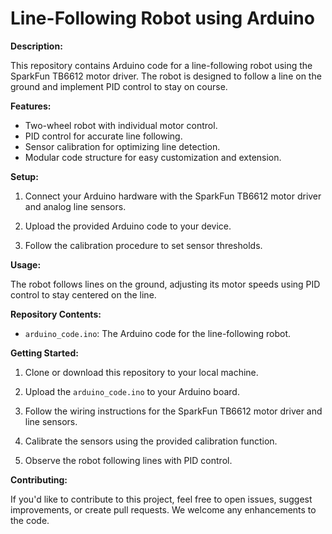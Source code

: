 # Line-Following Robot using Arduino

**Description:**

This repository contains Arduino code for a line-following robot using the SparkFun TB6612 motor driver. The robot is designed to follow a line on the ground and implement PID control to stay on course.

**Features:**

- Two-wheel robot with individual motor control.
- PID control for accurate line following.
- Sensor calibration for optimizing line detection.
- Modular code structure for easy customization and extension.

**Setup:**

1. Connect your Arduino hardware with the SparkFun TB6612 motor driver and analog line sensors.

2. Upload the provided Arduino code to your device.

3. Follow the calibration procedure to set sensor thresholds.

**Usage:**

The robot follows lines on the ground, adjusting its motor speeds using PID control to stay centered on the line.

**Repository Contents:**

- `arduino_code.ino`: The Arduino code for the line-following robot.
  
**Getting Started:**

1. Clone or download this repository to your local machine.

2. Upload the `arduino_code.ino` to your Arduino board.

3. Follow the wiring instructions for the SparkFun TB6612 motor driver and line sensors.

4. Calibrate the sensors using the provided calibration function.

5. Observe the robot following lines with PID control.

**Contributing:**

If you'd like to contribute to this project, feel free to open issues, suggest improvements, or create pull requests. We welcome any enhancements to the code.
